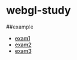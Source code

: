 # webgl-study

##example
- [exam1](http://sjshin1121.github.io/webgl-study/exam1.html)
- [exam2](http://sjshin1121.github.io/webgl-study/exam2.html)
- [exam3](http://sjshin1121.github.io/webgl-study/exam3.html)
